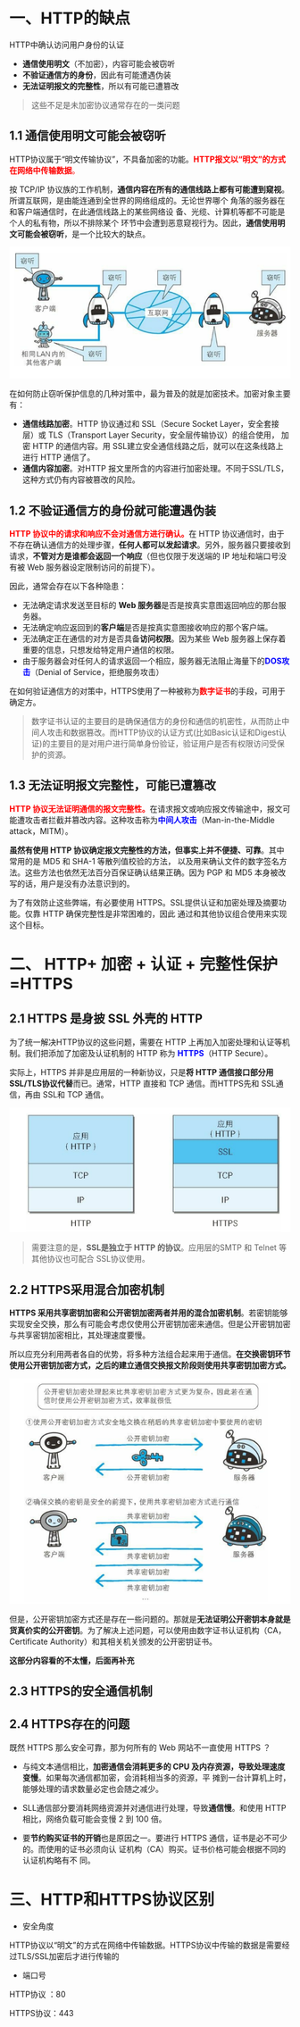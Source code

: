 # 一、HTTP的缺点

HTTP中确认访问用户身份的认证

- **通信使用明文**（不加密），内容可能会被窃听
- **不验证通信方的身份**，因此有可能遭遇伪装
- **无法证明报文的完整性**，所以有可能已遭篡改

> 这些不足是未加密协议通常存在的一类问题



## 1.1 通信使用明文可能会被窃听

HTTP协议属于“明文传输协议”，不具备加密的功能。<font color="red">**HTTP报文以“明文”的方式在网络中传输数据**。</font>

按 TCP/IP 协议族的工作机制，**通信内容在所有的通信线路上都有可能遭到窥视**。所谓互联网，是由能连通到全世界的网络组成的。无论世界哪个 角落的服务器在和客户端通信时，在此通信线路上的某些网络设 备、光缆、计算机等都不可能是个人的私有物，所以不排除某个 环节中会遭到恶意窥视行为。因此，**通信使用明文可能会被窃听**，是一个比较大的缺点。

![image-20230726210948159](images/image-20230726210948159.png)

在如何防止窃听保护信息的几种对策中，最为普及的就是加密技术。加密对象主要有：

- **通信线路加密**。HTTP 协议通过和 SSL（Secure Socket Layer，安全套接层）或 TLS（Transport Layer Security，安全层传输协议）的组合使用， 加密 HTTP 的通信内容。用 SSL建立安全通信线路之后，就可以在这条线路上进行 HTTP 通信了。
- **通信内容加密**。对HTTP 报文里所含的内容进行加密处理。不同于SSL/TLS，这种方式仍有内容被篡改的风险。



## 1.2 不验证通信方的身份就可能遭遇伪装

<font color="red">**HTTP 协议中的请求和响应不会对通信方进行确认。**</font>在 HTTP 协议通信时，由于不存在确认通信方的处理步骤，**任何人都可以发起请求**。另外，服务器只要接收到请求，**不管对方是谁都会返回一个响应**（但也仅限于发送端的 IP 地址和端口号没 有被 Web 服务器设定限制访问的前提下）。

因此，通常会存在以下各种隐患：

- 无法确定请求发送至目标的 **Web 服务器**是否是按真实意图返回响应的那台服务器。
- 无法确定响应返回到的**客户端**是否是按真实意图接收响应的那个客户端。
- 无法确定正在通信的对方是否具备**访问权限**。因为某些 Web 服务器上保存着重要的信息，只想发给特定用户通信的权限。
- 由于服务器会对任何人的请求返回一个相应，服务器无法阻止海量下的<font color = "blue">**DOS攻击**</font>（Denial of Service，拒绝服务攻击）

在如何验证通信方的对策中，HTTPS使用了一种被称为<font color="red">**数字证书**</font>的手段，可用于确定方。

> 数字证书认证的主要目的是确保通信方的身份和通信的机密性，从而防止中间人攻击和数据篡改。而HTTP协议的认证方式(比如Basic认证和Digest认证)的主要目的是对用户进行简单身份验证，验证用户是否有权限访问受保护的资源。



## 1.3 无法证明报文完整性，可能已遭篡改

<font color="red">**HTTP 协议无法证明通信的报文完整性。**</font>在请求报文或响应报文传输途中，报文可能遭攻击者拦截并篡改内容。这种攻击称为<font color = "blue">**中间人攻击**</font>（Man-in-the-Middle attack，MITM）。

**虽然有使用 HTTP 协议确定报文完整性的方法，但事实上并不便捷、可靠**。其中常用的是 MD5 和 SHA-1 等散列值校验的方法， 以及用来确认文件的数字签名方法。这些方法也依然无法百分百保证确认结果正确。因为 PGP 和 MD5 本身被改写的话，用户是没有办法意识到的。

为了有效防止这些弊端，有必要使用 HTTPS。SSL提供认证和加密处理及摘要功能。仅靠 HTTP 确保完整性是非常困难的，因此 通过和其他协议组合使用来实现这个目标。



# 二、 HTTP+ 加密 + 认证 + 完整性保护 =HTTPS

## 2.1 HTTPS 是身披 SSL 外壳的 HTTP

为了统一解决HTTP协议的这些问题，需要在 HTTP 上再加入加密处理和认证等机制。我们把添加了加密及认证机制的 HTTP 称为 <font color = "blue">**HTTPS**</font>（HTTP Secure）。

实际上，HTTPS 并非是应用层的一种新协议，只是**将 HTTP 通信接口部分用 SSL/TLS协议代替**而已。通常，HTTP 直接和 TCP 通信。而HTTPS先和 SSL通 信，再由 SSL和 TCP 通信。

![image-20230726221442784](images/image-20230726221442784.png)

> 需要注意的是，**SSL是独立于 HTTP 的协议**。应用层的SMTP 和 Telnet 等其他协议也可配合 SSL协议使用。



## 2.2 HTTPS采用混合加密机制

**HTTPS 采用共享密钥加密和公开密钥加密两者并用的混合加密机制**。若密钥能够实现安全交换，那么有可能会考虑仅使用公开密钥加密来通信。但是公开密钥加密与共享密钥加密相比，其处理速度要慢。

所以应充分利用两者各自的优势，将多种方法组合起来用于通信。**在交换密钥环节使用公开密钥加密方式，之后的建立通信交换报文阶段则使用共享密钥加密方式。**

![image-20230726222003791](images/image-20230726222003791.png)

但是，公开密钥加密方式还是存在一些问题的。那就是**无法证明公开密钥本身就是货真价实的公开密钥**。为了解决上述问题，可以使用由数字证书认证机构（CA，Certificate Authority）和其相关机关颁发的公开密钥证书。

**这部分内容看的不太懂，后面再补充**



## 2.3 HTTPS的安全通信机制





## 2.4 HTTPS存在的问题

既然 HTTPS 那么安全可靠，那为何所有的 Web 网站不一直使用 HTTPS ？

- 与纯文本通信相比，**加密通信会消耗更多的 CPU 及内存资源，导致处理速度变慢**。如果每次通信都加密，会消耗相当多的资源，平 摊到一台计算机上时，能够处理的请求数量必定也会随之减少。
- SLL通信部分要消耗网络资源并对通信进行处理，导致**通信慢**。和使用 HTTP 相比，网络负载可能会变慢 2 到 100 倍。

- 要**节约购买证书的开销**也是原因之一。要进行 HTTPS 通信，证书是必不可少的。而使用的证书必须向认 证机构（CA）购买。证书价格可能会根据不同的认证机构略有不 同。



# 三、HTTP和HTTPS协议区别

- 安全角度

HTTP协议以“明文”的方式在网络中传输数据。HTTPS协议中传输的数据是需要经过TLS/SSL加密后才进行传输的

- 端口号

HTTP协议 ：80

HTTPS协议：443